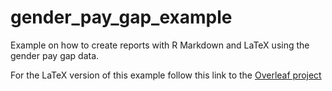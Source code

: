 # gender_pay_gap_example

Example on how to create reports with R Markdown and LaTeX using the gender pay gap data. 

For the LaTeX version of this example follow this link to the [Overleaf project](https://www.overleaf.com/read/hrvdjdnhsmsb)
